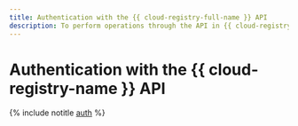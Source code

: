 ```yaml
---
title: Authentication with the {{ cloud-registry-full-name }} API
description: To perform operations through the API in {{ cloud-registry-full-name }} — a service for safe storage of your software artifacts – get an IAM token for your account.
---
```


# Authentication with the {{ cloud-registry-name }} API

{% include notitle [auth](../../_includes/authentication.md) %}
